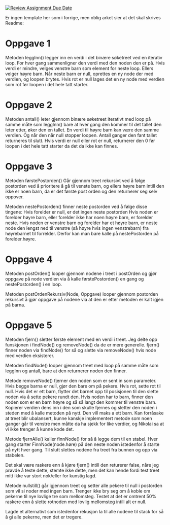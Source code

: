 [![Review Assignment Due Date](https://classroom.github.com/assets/deadline-readme-button-22041afd0340ce965d47ae6ef1cefeee28c7c493a6346c4f15d667ab976d596c.svg)](https://classroom.github.com/a/teLsEufN)

Er ingen template her som i forrige, men oblig arket sier at det skal skrives Readme:

# Oppgave 1
Metoden leggInn() legger inn en verdi i det binære søketreet ved en iterativ loop. For hver gang sammenligner den verdi med den 
noden den er på. Hvis verdi er mindre, velges venstre barn som element for neste loop. Ellers velger høyre barn. 
Når neste barn er null, oprettes en ny node der med verdien, og loopen brytes. Hvis rot er null lages det en ny node med 
verdien som rot før loopen i det hele tatt starter.

# Oppgave 2
Metoden antall() leter gjennom binære søketreet iterativt med loop på samme måte som leggInn() bare at hver gang den 
kommer til det tallet den leter etter, øker den en tallet. En verdi til høyre barn kan være den samme verdien. Og når 
den når null stopper loopen. Antall ganger den fant tallet returneres til slutt.
Hvis verdi er null eller rot er null, returnerer den 0 før loopen i det hele tatt starter da det da ikke kan finnes.

# Oppgave 3
Metoden førstePostorden() Går gjennom treet rekursivt ved å følge postorden ved å prioritere å gå til venste barn, og 
ellers høyre barn intill den ikke er noen barn, da er det første post orden og den returnerer seg selv oppover.

Metoden nestePostorden() finner neste postorden ved å følge disse tingene:
Hvis forelder er null, er det ingen neste postorden
Hvis noden er forelder høyre barn, eller forelder ikke har noen høyre barn, er forelder neste.
Hvis noden er venstre barn og forelder har et høyre barn, er neste node den lengst ned til venstre (så høyre hvis ingen 
venstrebarn) fra høyrebarnet til forrelder. Derfor kan man bare kalle på nestePostorden på forelder.høyre.

# Oppgave 4
Metoden postOrden() looper gjennom nodene i treet i postOrden og gjør oppgave på node verdien via å kalle 
førstePostorden() en gang og nestePostorden() i en loop.

Metoden postOrdenRekursiv(Node, Oppgave) looper gjennom postorden rekursivt å gjør oppgave på nodene via at den er 
etter metoden er kalt igjen på barna. 

# Oppgave 5
Metoden fjern() sletter første element med en verdi i treet. Jeg delte opp funskjonen i findNode() og removeNode() da de 
er mere generelle. fjern() finner noden via findNode() for så og slette via removeNode() hvis node med verdien eksisterer.

Metoden findNode() looper gjennom treet med loop på samme måte som leggInn og antall, bare at den returnerer noden den 
finner.

Metode removeNode() fjerner den noden som er sent in som parameter.
Hvis begge barna er null, gjør den bare om på pekere. Hvis rot, sette rot til null.
Hvis det er ett barn, flytter det barnet opp til posisjonen til den slette noden via å sette pekere rundt den.
Hvis noden har to barn, finner den noden som er en barn høyre og så så langt den kommer til venstre barn. Kopierer 
verdien dens inn i den som skulle fjernes og sletter den noden i steden med å kalle metoden på nytt. Den vill maks a ett 
barn.
Kan forråsake at treet blir ubalansert, kunne kanskje implementert metode som noen ganger går til venstre men måtte da ha 
sjekk for like verdier, og Nikolai sa at vi ikke trenger å kunne kode det.

Metode fjernAlle() kaller finnNode() for så å legge dem til en stabel. Hver gang starter FinnNode(node.høre) på den 
neste noden istedenfor å starte på nytt hver gang. Til slutt slettes nodene fra treet fra bunnen og opp via stabelen.

Det skal være raskere enn å kjøre fjern() intill den returerer false, nåre jeg prøvde å teste dette, stemte ikke dette, 
men det kan hende fordi test treet mitt ikke var stort nok/eller for kunstig lagd.

Metode nullstill() går igjennom treet og setter alle pekere til null i postorden som vil si noder med ingen barn. 
Trenger ikke bry seg om å koble om pekerne til nye lovlige tre som mellomsteg. Testet at det er omtrent 50% raskere enn 
å slette rotnoden med lovlig mellomsteg intill alt er null.

Lagde et alternativt som istedenfor rekusjon la til alle nodene til stack for så å gi alle pekerne, men det er tregere.